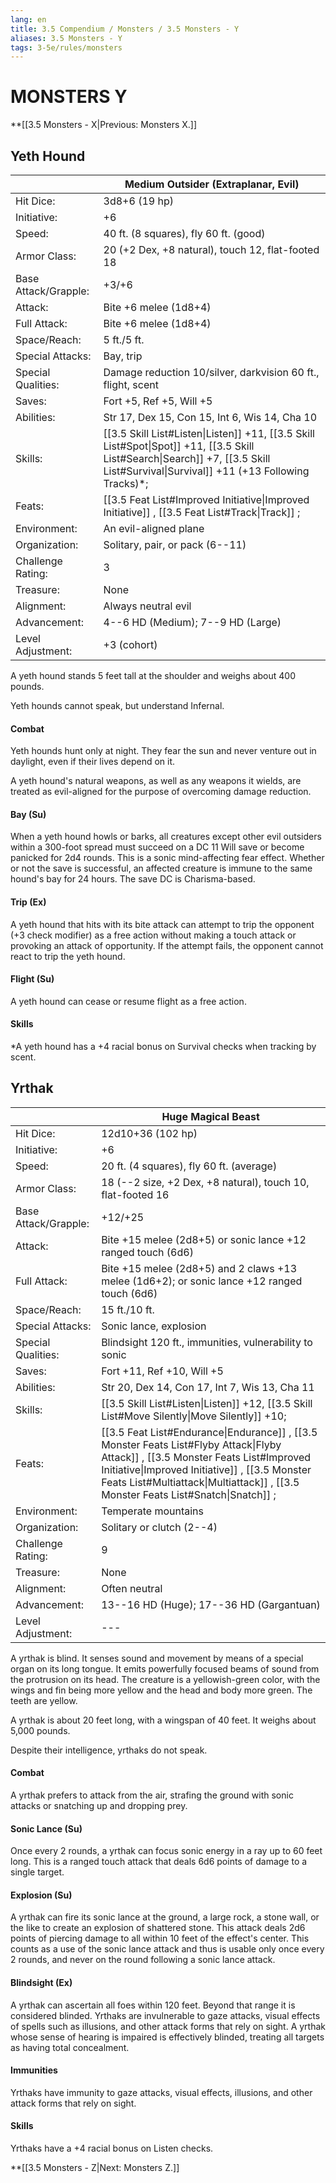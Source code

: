 ```yaml
---
lang: en
title: 3.5 Compendium / Monsters / 3.5 Monsters - Y
aliases: 3.5 Monsters - Y
tags: 3-5e/rules/monsters
---
```


# MONSTERS Y

**[[3.5 Monsters - X|Previous: Monsters X.]]

## Yeth Hound



|  | Medium Outsider (Extraplanar, Evil) | 
|---|---|
| Hit Dice: | 3d8+6 (19 hp) | 
| Initiative: | +6 | 
| Speed: | 40 ft. (8 squares), fly 60 ft. (good) | 
| Armor Class: | 20 (+2 Dex, +8 natural), touch 12, flat-footed 18 | 
| Base Attack/Grapple: | +3/+6 | 
| Attack: | Bite +6 melee (1d8+4) | 
| Full Attack: | Bite +6 melee (1d8+4) | 
| Space/Reach: | 5 ft./5 ft. | 
| Special Attacks: | Bay, trip | 
| Special Qualities: | Damage reduction 10/silver, darkvision 60 ft., flight, scent | 
| Saves: | Fort +5, Ref +5, Will +5 | 
| Abilities: | Str 17, Dex 15, Con 15, Int 6, Wis 14, Cha 10 | 
| Skills: | [[3.5 Skill List#Listen\|Listen]] +11, [[3.5 Skill List#Spot\|Spot]] +11, [[3.5 Skill List#Search\|Search]] +7, [[3.5 Skill List#Survival\|Survival]] +11 (+13 Following Tracks)\*; | 
| Feats: | [[3.5 Feat List#Improved Initiative\|Improved Initiative]] , [[3.5 Feat List#Track\|Track]] ; | 
| Environment: | An evil-aligned plane | 
| Organization: | Solitary, pair, or pack (6--11) | 
| Challenge Rating: | 3 | 
| Treasure: | None | 
| Alignment: | Always neutral evil | 
| Advancement: | 4--6 HD (Medium); 7--9 HD (Large) | 
| Level Adjustment: | +3 (cohort) | 
A yeth hound stands 5 feet tall at the shoulder and weighs about 400 pounds. 

Yeth hounds cannot speak, but understand Infernal. 

#### Combat

Yeth hounds hunt only at night. They fear the sun and never venture out in daylight, even if their lives depend on it. 

A yeth hound's natural weapons, as well as any weapons it wields, are treated as evil-aligned for the purpose of overcoming damage reduction. 

#### Bay (Su)
When a yeth hound howls or barks, all creatures except other evil outsiders within a 300-foot spread must succeed on a DC 11 Will save or become panicked for 2d4 rounds. This is a sonic mind-affecting fear effect. Whether or not the save is successful, an affected creature is immune to the same hound's bay for 24 hours. The save DC is Charisma-based. 

#### Trip (Ex)
A yeth hound that hits with its bite attack can attempt to trip the opponent (+3 check modifier) as a free action without making a touch attack or provoking an attack of opportunity. If the attempt fails, the opponent cannot react to trip the yeth hound. 

#### Flight (Su)
A yeth hound can cease or resume flight as a free action. 

#### Skills
\*A yeth hound has a +4 racial bonus on Survival checks when tracking by scent. 

## Yrthak



|  | Huge Magical Beast | 
|---|---|
| Hit Dice: | 12d10+36 (102 hp) | 
| Initiative: | +6 | 
| Speed: | 20 ft. (4 squares), fly 60 ft. (average) | 
| Armor Class: | 18 (--2 size, +2 Dex, +8 natural), touch 10, flat-footed 16 | 
| Base Attack/Grapple: | +12/+25 | 
| Attack: | Bite +15 melee (2d8+5) or sonic lance +12 ranged touch (6d6) | 
| Full Attack: | Bite +15 melee (2d8+5) and 2 claws +13 melee (1d6+2); or sonic lance +12 ranged touch (6d6) | 
| Space/Reach: | 15 ft./10 ft. | 
| Special Attacks: | Sonic lance, explosion | 
| Special Qualities: | Blindsight 120 ft., immunities, vulnerability to sonic | 
| Saves: | Fort +11, Ref +10, Will +5 | 
| Abilities: | Str 20, Dex 14, Con 17, Int 7, Wis 13, Cha 11 | 
| Skills: | [[3.5 Skill List#Listen\|Listen]] +12, [[3.5 Skill List#Move Silently\|Move Silently]] +10; | 
| Feats: | [[3.5 Feat List#Endurance\|Endurance]] , [[3.5 Monster Feats List#Flyby Attack\|Flyby Attack]] , [[3.5 Monster Feats List#Improved Initiative\|Improved Initiative]] , [[3.5 Monster Feats List#Multiattack\|Multiattack]] , [[3.5 Monster Feats List#Snatch\|Snatch]] ; | 
| Environment: | Temperate mountains | 
| Organization: | Solitary or clutch (2--4) | 
| Challenge Rating: | 9 | 
| Treasure: | None | 
| Alignment: | Often neutral | 
| Advancement: | 13--16 HD (Huge); 17--36 HD (Gargantuan) | 
| Level Adjustment: | --- | 
A yrthak is blind. It senses sound and movement by means of a special organ on its long tongue. It emits powerfully focused beams of sound from the protrusion on its head. The creature is a yellowish-green color, with the wings and fin being more yellow and the head and body more green. The teeth are yellow. 

A yrthak is about 20 feet long, with a wingspan of 40 feet. It weighs about 5,000 pounds. 

Despite their intelligence, yrthaks do not speak. 

#### Combat

A yrthak prefers to attack from the air, strafing the ground with sonic attacks or snatching up and dropping prey. 

#### Sonic Lance (Su)
Once every 2 rounds, a yrthak can focus sonic energy in a ray up to 60 feet long. This is a ranged touch attack that deals 6d6 points of damage to a single target. 

#### Explosion (Su)
A yrthak can fire its sonic lance at the ground, a large rock, a stone wall, or the like to create an explosion of shattered stone. This attack deals 2d6 points of piercing damage to all within 10 feet of the effect's center. This counts as a use of the sonic lance attack and thus is usable only once every 2 rounds, and never on the round following a sonic lance attack. 

#### Blindsight (Ex)
A yrthak can ascertain all foes within 120 feet. Beyond that range it is considered blinded. Yrthaks are invulnerable to gaze attacks, visual effects of spells such as illusions, and other attack forms that rely on sight. A yrthak whose sense of hearing is impaired is effectively blinded, treating all targets as having total concealment. 

#### Immunities
Yrthaks have immunity to gaze attacks, visual effects, illusions, and other attack forms that rely on sight. 

#### Skills
Yrthaks have a +4 racial bonus on Listen checks. 

**[[3.5 Monsters - Z|Next: Monsters Z.]]

